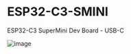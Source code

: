 # ESP32-C3-SMINI
ESP32-C3 SuperMini Dev Board - USB-C

![image](https://github.com/user-attachments/assets/b8741a27-49c3-4c06-9b5c-69a4b6b57b6c)
